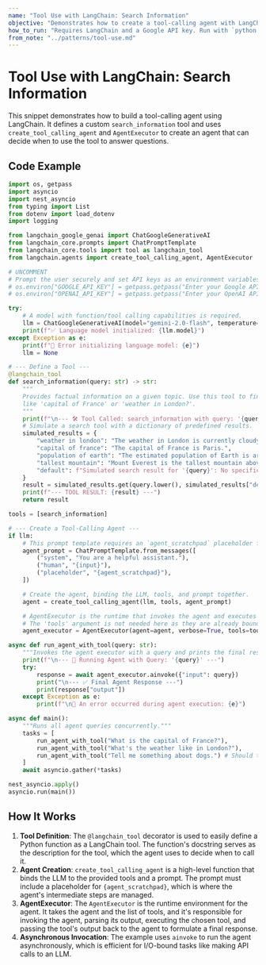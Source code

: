 ```yaml
---
name: "Tool Use with LangChain: Search Information"
objective: "Demonstrates how to create a tool-calling agent with LangChain, including defining a custom tool and using an AgentExecutor."
how_to_run: "Requires LangChain and a Google API key. Run with `python your_script_name.py`."
from_note: "../patterns/tool-use.md"
---
```


# Tool Use with LangChain: Search Information

This snippet demonstrates how to build a tool-calling agent using LangChain. It defines a custom `search_information` tool and uses `create_tool_calling_agent` and `AgentExecutor` to create an agent that can decide when to use the tool to answer questions.

## Code Example

```python
import os, getpass
import asyncio
import nest_asyncio
from typing import List
from dotenv import load_dotenv
import logging

from langchain_google_genai import ChatGoogleGenerativeAI
from langchain_core.prompts import ChatPromptTemplate
from langchain_core.tools import tool as langchain_tool
from langchain.agents import create_tool_calling_agent, AgentExecutor

# UNCOMMENT
# Prompt the user securely and set API keys as an environment variables
# os.environ["GOOGLE_API_KEY"] = getpass.getpass("Enter your Google API key: ")
# os.environ["OPENAI_API_KEY"] = getpass.getpass("Enter your OpenAI API key: ")

try:
    # A model with function/tool calling capabilities is required.
    llm = ChatGoogleGenerativeAI(model="gemini-2.0-flash", temperature=0)
    print(f"✅ Language model initialized: {llm.model}")
except Exception as e:
    print(f"🛑 Error initializing language model: {e}")
    llm = None

# --- Define a Tool ---
@langchain_tool
def search_information(query: str) -> str:
    """
    Provides factual information on a given topic. Use this tool to find answers to phrases
    like 'capital of France' or 'weather in London?'.
    """
    print(f"\n--- 🛠️ Tool Called: search_information with query: '{query}' ---")
    # Simulate a search tool with a dictionary of predefined results.
    simulated_results = {
        "weather in london": "The weather in London is currently cloudy with a temperature of 15°C.",
        "capital of france": "The capital of France is Paris.",
        "population of earth": "The estimated population of Earth is around 8 billion people.",
        "tallest mountain": "Mount Everest is the tallest mountain above sea level.",
        "default": f"Simulated search result for '{query}': No specific information found, but the topic seems interesting."
    }
    result = simulated_results.get(query.lower(), simulated_results["default"])
    print(f"--- TOOL RESULT: {result} ---")
    return result

tools = [search_information]

# --- Create a Tool-Calling Agent ---
if llm:
    # This prompt template requires an `agent_scratchpad` placeholder for the agent's internal steps.
    agent_prompt = ChatPromptTemplate.from_messages([
        ("system", "You are a helpful assistant."),
        ("human", "{input}"),
        ("placeholder", "{agent_scratchpad}"),
    ])

    # Create the agent, binding the LLM, tools, and prompt together.
    agent = create_tool_calling_agent(llm, tools, agent_prompt)

    # AgentExecutor is the runtime that invokes the agent and executes the chosen tools.
    # The 'tools' argument is not needed here as they are already bound to the agent.
    agent_executor = AgentExecutor(agent=agent, verbose=True, tools=tools)

async def run_agent_with_tool(query: str):
    """Invokes the agent executor with a query and prints the final response."""
    print(f"\n--- 🏃 Running Agent with Query: '{query}' ---")
    try:
        response = await agent_executor.ainvoke({"input": query})
        print("\n--- ✅ Final Agent Response ---")
        print(response["output"])
    except Exception as e:
        print(f"\n🛑 An error occurred during agent execution: {e}")

async def main():
    """Runs all agent queries concurrently."""
    tasks = [
        run_agent_with_tool("What is the capital of France?"),
        run_agent_with_tool("What's the weather like in London?"),
        run_agent_with_tool("Tell me something about dogs.") # Should trigger the default tool response
    ]
    await asyncio.gather(*tasks)

nest_asyncio.apply()
asyncio.run(main())
```

## How It Works

1.  **Tool Definition**: The `@langchain_tool` decorator is used to easily define a Python function as a LangChain tool. The function's docstring serves as the description for the tool, which the agent uses to decide when to call it.
2.  **Agent Creation**: `create_tool_calling_agent` is a high-level function that binds the LLM to the provided tools and a prompt. The prompt must include a placeholder for `{agent_scratchpad}`, which is where the agent's intermediate steps are managed.
3.  **AgentExecutor**: The `AgentExecutor` is the runtime environment for the agent. It takes the agent and the list of tools, and it's responsible for invoking the agent, parsing its output, executing the chosen tool, and passing the tool's output back to the agent to formulate a final response.
4.  **Asynchronous Invocation**: The example uses `ainvoke` to run the agent asynchronously, which is efficient for I/O-bound tasks like making API calls to an LLM.

```